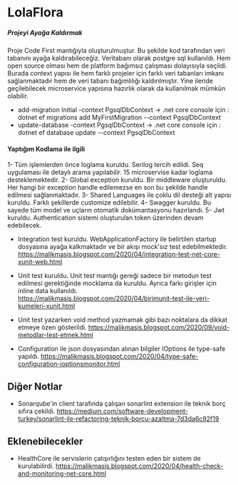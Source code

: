 ﻿# LolaFlora

##### Projeyi Ayağa Kaldırmak

Proje Code First mantığıyla oluşturulmuştur. Bu şekilde kod tarafından veri tabanını ayağa kaldırabileceğiz.
Veritabanı olarak postgre sql kullanıldı. Hem open source olması hem de platform bağımsız çalışması dolayısıyla seçildi.
Burada context yapısı ile hem farklı projeler için farklı veri tabanları imkanı sağlanmaktadır hem de veri tabanı bağımlılığı kaldırılmıştır.
Yine ileride geçilebilecek microservice yapısına hazırlık olarak da kullanılmak mümkün olabilir.
* add-migration Initial -context PgsqlDbContext -> .net core console için : dotnet ef migrations add MyFirstMigration --context PgsqlDbContext
* update-database -context PgsqlDbContext -> .net core console için : dotnet ef database update --context PgsqlDbContext

#### Yaptığım Kodlama ile ilgili 
1- Tüm işlemlerden önce loglama kuruldu. Serilog tercih edildi. Seq uygulaması ile detaylı arama yapılabilir. 15 microservise kadar loglama desteklemektedir.
2- Global exception kuruldu. Bir middleware oluşturuldu. Her hangi bir exception handle edilemezse en son bu şekilde handle edilmesi sağlanmaktadır.
3- Shared Languages ile çoklu dil desteği alt yapısı kuruldu. Farklı şekillerde customize edilebilir.
4- Swagger kuruldu. Bu sayede tüm model ve uçların otomatik dokümantasyonu hazırlandı.
5- Jwt kuruldu. Authentication sistemi oluşturulan token üzerinden devam edebilecek.

- Integration test kuruldu. WebApplicationFactory ile belirtilen startup dosyasına ayağa kalkmaktadır ve bir akışı mock'sız test edebilmektedir. 
      https://malikmasis.blogspot.com/2020/04/integration-test-net-core-xunit-web.html
	  
- Unit test kuruldu. Unit test mantığı gereği sadece bir metodun test edilmesi gerektiğinde mocklama da kuruldu. Ayrıca farkı girişler için inline data kullanıldı.
       https://malikmasis.blogspot.com/2020/04/birimunit-test-ile-veri-kumeleri-xunit.html

- Unit test yazarken void method yazmamak gibi bazı noktalara da dikkat etmeye özen gösterildi.
       https://malikmasis.blogspot.com/2020/09/void-metodlar-test-etmek.html

- Configuration ile json dosyasından alınan bilgiler IOptions ile type-safe yapıldı.
      https://malikmasis.blogspot.com/2020/04/type-safe-configuration-ioptionsmonitor.html

## Diğer Notlar
- Sonarqube'in client tarafında çalışan sonarlint extension ile teknik borç sıfıra çekildi.
    https://medium.com/software-development-turkey/sonarlint-ile-refactoring-teknik-borcu-azaltma-7d3da6c92f19

## Eklenebilecekler
- HealthCore ile servislerin çalışırlığını testen eden bir sistem de kurulabilirdi.
     https://malikmasis.blogspot.com/2020/04/health-check-and-monitoring-net-core.html



